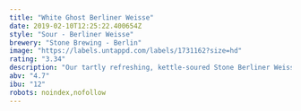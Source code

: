 ```yaml
---
title: "White Ghost Berliner Weisse"
date: 2019-02-10T12:25:22.400654Z
style: "Sour - Berliner Weisse"
brewery: "Stone Brewing - Berlin"
image: "https://labels.untappd.com/labels/1731162?size=hd"
rating: "3.34"
description: "Our tartly refreshing, kettle-soured Stone Berliner Weisse gained its orthodox sour and acidic character from a specially selected Lactobacillus strain sourced from local Berlin cultures. To ensure a properly Stone, and therefore iconoclastic, Berliner Weisse, we upped the ABV to a healthy 4.7% and hopped the beer with new German varieties, Huell Melon and Callista. This beer embodies the liveliness of summer with the fruity tang of apricots and the sweetness of ripe honeydew. Versions exist labelled both White Ghost and White Geist. "
abv: "4.7"
ibu: "12"
robots: noindex,nofollow
---
```

